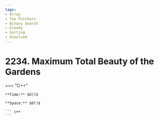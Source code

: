 ```yaml
---
tags:
- Array
- Two Pointers
- Binary Search
- Greedy
- Sorting
- Unsolved
---
```



# 2234. Maximum Total Beauty of the Gardens

=== "C++"

    **Time:** $O()$

    **Space:** $O()$

    ``` c++
    ```